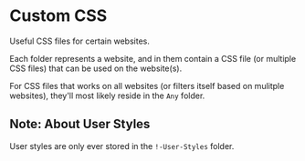 # Custom CSS
Useful CSS files for certain websites.

Each folder represents a website, and in them contain a CSS file (or multiple CSS files) that can be used on the website(s).

For CSS files that works on all websites (or filters itself based on mulitple websites), they'll most likely reside in the `Any` folder.

## Note: About User Styles

User styles are only ever stored in the `!-User-Styles` folder.
